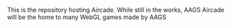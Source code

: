 This is the repository hosting Aircade.
While still in the works, AAGS Aircade will be the home to many WebGL games made by AAGS
